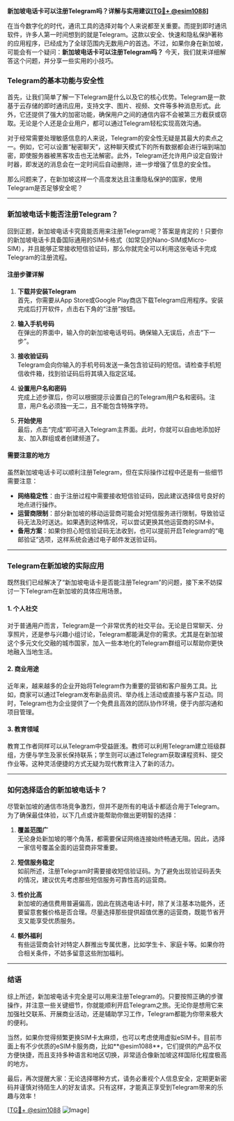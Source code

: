 **新加坡电话卡可以注册Telegram吗？详解与实用建议[[TG💪+ @esim1088](https://t.me/s/esim1088)]**

在当今数字化的时代，通讯工具的选择对每个人来说都至关重要。而提到即时通讯软件，许多人第一时间想到的就是Telegram。这款以安全、快速和隐私保护著称的应用程序，已经成为了全球范围内无数用户的首选。不过，如果你身在新加坡，可能会有一个疑问：**新加坡电话卡可以注册Telegram吗？** 今天，我们就来详细解答这个问题，并分享一些实用的小技巧。

### Telegram的基本功能与安全性

首先，让我们简单了解一下Telegram是什么以及它的核心优势。Telegram是一款基于云存储的即时通讯应用，支持文字、图片、视频、文件等多种消息形式。此外，它还提供了强大的加密功能，确保用户之间的通信内容不会被第三方截获或窃取。无论是个人还是企业用户，都可以通过Telegram轻松实现高效沟通。

对于经常需要处理敏感信息的人来说，Telegram的安全性无疑是其最大的卖点之一。例如，它可以设置“秘密聊天”，这种聊天模式下的所有数据都会进行端到端加密，即使服务器被黑客攻击也无法解密。此外，Telegram还允许用户设定自毁计时器，即发送的消息会在一定时间后自动删除，进一步增强了信息的安全性。

那么问题来了，在新加坡这样一个高度发达且注重隐私保护的国家，使用Telegram是否足够安全呢？

---

### 新加坡电话卡能否注册Telegram？

回到正题，新加坡电话卡究竟能否用来注册Telegram呢？答案是肯定的！只要你的新加坡电话卡具备国际通用的SIM卡格式（如常见的Nano-SIM或Micro-SIM），并且能够正常接收短信验证码，那么你就完全可以利用这张电话卡完成Telegram的注册流程。

#### 注册步骤详解

1. **下载并安装Telegram**  
   首先，你需要从App Store或Google Play商店下载Telegram应用程序。安装完成后打开软件，点击右下角的“注册”按钮。

2. **输入手机号码**  
   在弹出的界面中，输入你的新加坡电话号码。确保输入无误后，点击“下一步”。

3. **接收验证码**  
   Telegram会向你输入的手机号码发送一条包含验证码的短信。请检查手机短信收件箱，找到验证码后将其填入指定区域。

4. **设置用户名和密码**  
   完成上述步骤后，你可以根据提示设置自己的Telegram用户名和密码。注意，用户名必须独一无二，且不能包含特殊字符。

5. **开始使用**  
   最后，点击“完成”即可进入Telegram主界面。此时，你就可以自由地添加好友、加入群组或者创建频道了。

#### 需要注意的地方

虽然新加坡电话卡可以顺利注册Telegram，但在实际操作过程中还是有一些细节需要注意：

- **网络稳定性**：由于注册过程中需要接收短信验证码，因此建议选择信号良好的地点进行操作。
- **运营商限制**：部分新加坡的移动运营商可能会对短信服务进行限制，导致验证码无法及时送达。如果遇到这种情况，可以尝试更换其他运营商的SIM卡。
- **备用方案**：如果你担心短信验证码无法收到，也可以提前开启Telegram的“电邮验证”选项，这样系统会通过电子邮件发送验证码。

---

### Telegram在新加坡的实际应用

既然我们已经解决了“新加坡电话卡是否能注册Telegram”的问题，接下来不妨探讨一下Telegram在新加坡的具体应用场景。

#### 1. 个人社交

对于普通用户而言，Telegram是一个非常优秀的社交平台。无论是日常聊天、分享照片，还是参与兴趣小组讨论，Telegram都能满足你的需求。尤其是在新加坡这个多元文化交融的城市国家，加入一些本地化的Telegram群组可以帮助你更快地融入当地生活。

#### 2. 商业用途

近年来，越来越多的企业开始将Telegram作为重要的营销和客户服务工具。比如，商家可以通过Telegram发布新品资讯、举办线上活动或直接与客户互动。同时，Telegram也为企业提供了一个免费且高效的团队协作环境，便于内部沟通和项目管理。

#### 3. 教育领域

教育工作者同样可以从Telegram中受益匪浅。教师可以利用Telegram建立班级群组，方便与学生及家长保持联系；学生则可以通过Telegram获取课程资料、提交作业等。这种灵活便捷的方式无疑为现代教育注入了新的活力。

---

### 如何选择适合的新加坡电话卡？

尽管新加坡的通信市场竞争激烈，但并不是所有的电话卡都适合用于Telegram。为了确保最佳体验，以下几点或许能帮助你做出更明智的选择：

1. **覆盖范围广**  
   无论身处新加坡的哪个角落，都需要保证网络连接始终畅通无阻。因此，选择一家信号覆盖全面的运营商非常重要。

2. **短信服务稳定**  
   如前所述，注册Telegram时需要接收短信验证码。为了避免出现验证码丢失的情况，建议优先考虑那些短信服务可靠性高的运营商。

3. **性价比高**  
   新加坡的通信费用普遍偏高，因此在挑选电话卡时，除了关注基本功能外，还要留意套餐价格是否合理。尽量选择那些提供超值优惠的运营商，既能节省开支又能享受优质服务。

4. **额外福利**  
   有些运营商会针对特定人群推出专属优惠，比如学生卡、家庭卡等。如果你符合相关条件，不妨多留意这些附加福利。

---

### 结语

综上所述，新加坡电话卡完全是可以用来注册Telegram的。只要按照正确的步骤操作，并注意一些关键细节，你就能顺利开启Telegram之旅。无论你是想用它来加强社交联系、开展商业活动，还是辅助学习工作，Telegram都能为你带来极大的便利。

当然，如果你觉得频繁更换SIM卡太麻烦，也可以考虑使用虚拟eSIM卡。目前市面上有不少优质的eSIM卡服务商，比如**@esim1088**，它们提供的产品不仅方便快捷，而且支持多种语言和地区切换，非常适合像新加坡这样国际化程度极高的地方。

最后，再次提醒大家：无论选择哪种方式，请务必重视个人信息安全，定期更新密码并谨慎对待陌生人的好友请求。只有这样，才能真正享受到Telegram带来的乐趣与效率！

[[TG💪+ @esim1088](https://t.me/s/esim1088) ![Image](https://i.postimg.cc/4NQfJmqS/Snipaste-2025-05-13-00-14-12.png)]